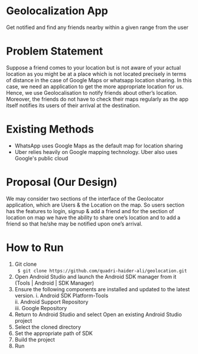 # Geolocalization App
Get notified and find any friends nearby within a given range from the user

# Problem Statement
Suppose a friend comes to your location but is not aware of your actual location as you might be at a place which is not located precisely in terms of distance in the case of Google Maps or whatsapp location sharing. In this case, we need an application to get the more appropriate location for us. Hence, we use Geolocalisation to notify friends about other’s location. Moreover, the friends do not have to check their maps regularly as the app itself notifies its users of their arrival at the destination.

# Existing Methods
- WhatsApp uses Google Maps as the default map for location sharing
- Uber relies heavily on Google mapping technology. Uber also uses Google's public cloud

# Proposal (Our Design)
We may consider two sections of the interface of the Geolocator application, which are Users & the Location on the map. So users section has the features to login, signup & add a friend and for the section of location on map we have the ability to share one’s location and to add a friend so that he/she may be notified upon one’s arrival.

# How to Run
1. Git clone <br/>
``` $ git clone https://github.com/quadri-haider-ali/geolocation.git```
2. Open Android Studio and launch the Android SDK manager from it (Tools | Android | SDK Manager)
3. Ensure the following components are installed and updated to the latest version.
   i.   Android SDK Platform-Tools <br/>
   ii.  Android Support Repository <br>
   iii. Google Repository <br/>
4. Return to Android Studio and select Open an existing Android Studio project
5. Select the cloned directory
6. Set the appropriate path of SDK
7. Build the project
8. Run
